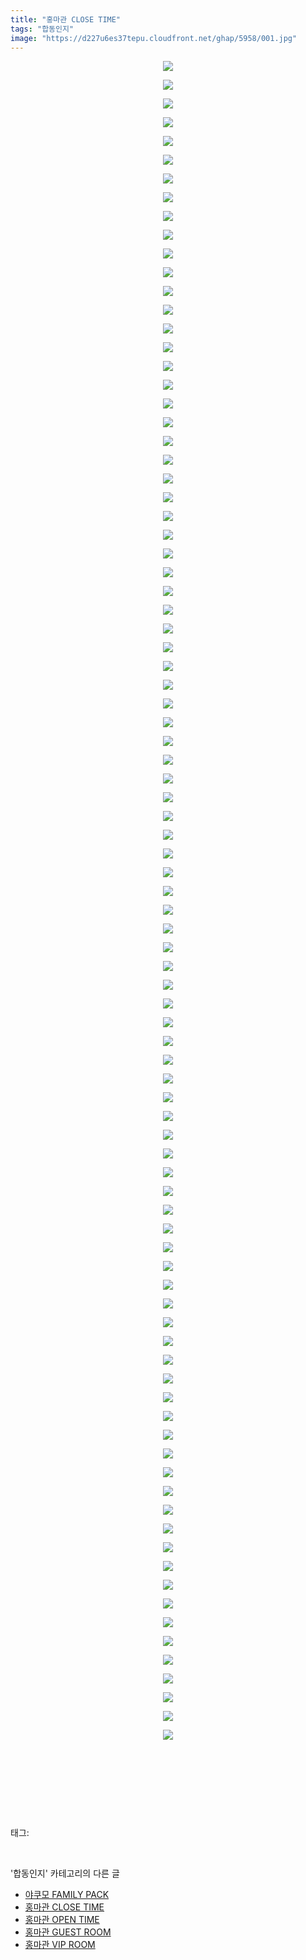 ```yaml
---
title: "홍마관 CLOSE TIME"
tags: "합동인지"
image: "https://d227u6es37tepu.cloudfront.net/ghap/5958/001.jpg"
---
```

<div class="article">
<p style="text-align: center; clear: none; float: none;"><img src="{{ site.imgserver6 }}/ghap/5958/001.jpg"/></p>
<p style="text-align: center; clear: none; float: none;"><img src="{{ site.imgserver6 }}/ghap/5958/002.jpg"/></p>
<p style="text-align: center; clear: none; float: none;"><img src="{{ site.imgserver6 }}/ghap/5958/003.jpg"/></p>
<p style="text-align: center; clear: none; float: none;"><img src="{{ site.imgserver6 }}/ghap/5958/004.jpg"/></p>
<p style="text-align: center; clear: none; float: none;"><img src="{{ site.imgserver6 }}/ghap/5958/005.jpg"/></p>
<p style="text-align: center; clear: none; float: none;"><img src="{{ site.imgserver6 }}/ghap/5958/006.jpg"/></p>
<p style="text-align: center; clear: none; float: none;"><img src="{{ site.imgserver6 }}/ghap/5958/007.jpg"/></p>
<p style="text-align: center; clear: none; float: none;"><img src="{{ site.imgserver6 }}/ghap/5958/008.jpg"/></p>
<p style="text-align: center; clear: none; float: none;"><img src="{{ site.imgserver6 }}/ghap/5958/009.jpg"/></p>
<p style="text-align: center; clear: none; float: none;"><img src="{{ site.imgserver6 }}/ghap/5958/010.jpg"/></p>
<p style="text-align: center; clear: none; float: none;"><img src="{{ site.imgserver6 }}/ghap/5958/011.jpg"/></p>
<p style="text-align: center; clear: none; float: none;"><img src="{{ site.imgserver6 }}/ghap/5958/012.jpg"/></p>
<p style="text-align: center; clear: none; float: none;"><img src="{{ site.imgserver6 }}/ghap/5958/013.jpg"/></p>
<p style="text-align: center; clear: none; float: none;"><img src="{{ site.imgserver6 }}/ghap/5958/014.jpg"/></p>
<p style="text-align: center; clear: none; float: none;"><img src="{{ site.imgserver6 }}/ghap/5958/015.jpg"/></p>
<p style="text-align: center; clear: none; float: none;"><img src="{{ site.imgserver6 }}/ghap/5958/016.jpg"/></p>
<p style="text-align: center; clear: none; float: none;"><img src="{{ site.imgserver6 }}/ghap/5958/017.jpg"/></p>
<p style="text-align: center; clear: none; float: none;"><img src="{{ site.imgserver6 }}/ghap/5958/018.jpg"/></p>
<p style="text-align: center; clear: none; float: none;"><img src="{{ site.imgserver6 }}/ghap/5958/019.jpg"/></p>
<p style="text-align: center; clear: none; float: none;"><img src="{{ site.imgserver6 }}/ghap/5958/020.jpg"/></p>
<p style="text-align: center; clear: none; float: none;"><img src="{{ site.imgserver6 }}/ghap/5958/021.jpg"/></p>
<p style="text-align: center; clear: none; float: none;"><img src="{{ site.imgserver6 }}/ghap/5958/022.jpg"/></p>
<p style="text-align: center; clear: none; float: none;"><img src="{{ site.imgserver6 }}/ghap/5958/023.jpg"/></p>
<p style="text-align: center; clear: none; float: none;"><img src="{{ site.imgserver6 }}/ghap/5958/024.jpg"/></p>
<p style="text-align: center; clear: none; float: none;"><img src="{{ site.imgserver6 }}/ghap/5958/025.jpg"/></p>
<p style="text-align: center; clear: none; float: none;"><img src="{{ site.imgserver6 }}/ghap/5958/026.jpg"/></p>
<p style="text-align: center; clear: none; float: none;"><img src="{{ site.imgserver6 }}/ghap/5958/027.jpg"/></p>
<p style="text-align: center; clear: none; float: none;"><img src="{{ site.imgserver6 }}/ghap/5958/028.jpg"/></p>
<p style="text-align: center; clear: none; float: none;"><img src="{{ site.imgserver6 }}/ghap/5958/029.jpg"/></p>
<p style="text-align: center; clear: none; float: none;"><img src="{{ site.imgserver6 }}/ghap/5958/030.jpg"/></p>
<p style="text-align: center; clear: none; float: none;"><img src="{{ site.imgserver6 }}/ghap/5958/031.jpg"/></p>
<p style="text-align: center; clear: none; float: none;"><img src="{{ site.imgserver6 }}/ghap/5958/032.jpg"/></p>
<p style="text-align: center; clear: none; float: none;"><img src="{{ site.imgserver6 }}/ghap/5958/033.jpg"/></p>
<p style="text-align: center; clear: none; float: none;"><img src="{{ site.imgserver6 }}/ghap/5958/034.jpg"/></p>
<p style="text-align: center; clear: none; float: none;"><img src="{{ site.imgserver6 }}/ghap/5958/035.jpg"/></p>
<p style="text-align: center; clear: none; float: none;"><img src="{{ site.imgserver6 }}/ghap/5958/036.jpg"/></p>
<p style="text-align: center; clear: none; float: none;"><img src="{{ site.imgserver6 }}/ghap/5958/037.jpg"/></p>
<p style="text-align: center; clear: none; float: none;"><img src="{{ site.imgserver6 }}/ghap/5958/038.jpg"/></p>
<p style="text-align: center; clear: none; float: none;"><img src="{{ site.imgserver6 }}/ghap/5958/039.jpg"/></p>
<p style="text-align: center; clear: none; float: none;"><img src="{{ site.imgserver6 }}/ghap/5958/040.jpg"/></p>
<p style="text-align: center; clear: none; float: none;"><img src="{{ site.imgserver6 }}/ghap/5958/041.jpg"/></p>
<p style="text-align: center; clear: none; float: none;"><img src="{{ site.imgserver6 }}/ghap/5958/042.jpg"/></p>
<p style="text-align: center; clear: none; float: none;"><img src="{{ site.imgserver6 }}/ghap/5958/043.jpg"/></p>
<p style="text-align: center; clear: none; float: none;"><img src="{{ site.imgserver6 }}/ghap/5958/044.jpg"/></p>
<p style="text-align: center; clear: none; float: none;"><img src="{{ site.imgserver6 }}/ghap/5958/045.jpg"/></p>
<p style="text-align: center; clear: none; float: none;"><img src="{{ site.imgserver6 }}/ghap/5958/046.jpg"/></p>
<p style="text-align: center; clear: none; float: none;"><img src="{{ site.imgserver6 }}/ghap/5958/047.jpg"/></p>
<p style="text-align: center; clear: none; float: none;"><img src="{{ site.imgserver6 }}/ghap/5958/048.jpg"/></p>
<p style="text-align: center; clear: none; float: none;"><img src="{{ site.imgserver6 }}/ghap/5958/049.jpg"/></p>
<p style="text-align: center; clear: none; float: none;"><img src="{{ site.imgserver6 }}/ghap/5958/050.jpg"/></p>
<p style="text-align: center; clear: none; float: none;"><img src="{{ site.imgserver6 }}/ghap/5958/051.jpg"/></p>
<p style="text-align: center; clear: none; float: none;"><img src="{{ site.imgserver6 }}/ghap/5958/052.jpg"/></p>
<p style="text-align: center; clear: none; float: none;"><img src="{{ site.imgserver6 }}/ghap/5958/053.jpg"/></p>
<p style="text-align: center; clear: none; float: none;"><img src="{{ site.imgserver6 }}/ghap/5958/054.jpg"/></p>
<p style="text-align: center; clear: none; float: none;"><img src="{{ site.imgserver6 }}/ghap/5958/055.jpg"/></p>
<p style="text-align: center; clear: none; float: none;"><img src="{{ site.imgserver6 }}/ghap/5958/056.jpg"/></p>
<p style="text-align: center; clear: none; float: none;"><img src="{{ site.imgserver6 }}/ghap/5958/057.jpg"/></p>
<p style="text-align: center; clear: none; float: none;"><img src="{{ site.imgserver6 }}/ghap/5958/058.jpg"/></p>
<p style="text-align: center; clear: none; float: none;"><img src="{{ site.imgserver6 }}/ghap/5958/059.jpg"/></p>
<p style="text-align: center; clear: none; float: none;"><img src="{{ site.imgserver6 }}/ghap/5958/060.jpg"/></p>
<p style="text-align: center; clear: none; float: none;"><img src="{{ site.imgserver6 }}/ghap/5958/061.jpg"/></p>
<p style="text-align: center; clear: none; float: none;"><img src="{{ site.imgserver6 }}/ghap/5958/062.jpg"/></p>
<p style="text-align: center; clear: none; float: none;"><img src="{{ site.imgserver6 }}/ghap/5958/063.jpg"/></p>
<p style="text-align: center; clear: none; float: none;"><img src="{{ site.imgserver6 }}/ghap/5958/064.jpg"/></p>
<p style="text-align: center; clear: none; float: none;"><img src="{{ site.imgserver6 }}/ghap/5958/065.jpg"/></p>
<p style="text-align: center; clear: none; float: none;"><img src="{{ site.imgserver6 }}/ghap/5958/066.jpg"/></p>
<p style="text-align: center; clear: none; float: none;"><img src="{{ site.imgserver6 }}/ghap/5958/067.jpg"/></p>
<p style="text-align: center; clear: none; float: none;"><img src="{{ site.imgserver6 }}/ghap/5958/068.jpg"/></p>
<p style="text-align: center; clear: none; float: none;"><img src="{{ site.imgserver6 }}/ghap/5958/069.jpg"/></p>
<p style="text-align: center; clear: none; float: none;"><img src="{{ site.imgserver6 }}/ghap/5958/070.jpg"/></p>
<p style="text-align: center; clear: none; float: none;"><img src="{{ site.imgserver6 }}/ghap/5958/071.jpg"/></p>
<p style="text-align: center; clear: none; float: none;"><img src="{{ site.imgserver6 }}/ghap/5958/072.jpg"/></p>
<p style="text-align: center; clear: none; float: none;"><img src="{{ site.imgserver6 }}/ghap/5958/073.jpg"/></p>
<p style="text-align: center; clear: none; float: none;"><img src="{{ site.imgserver6 }}/ghap/5958/074.jpg"/></p>
<p style="text-align: center; clear: none; float: none;"><img src="{{ site.imgserver6 }}/ghap/5958/075.jpg"/></p>
<p style="text-align: center; clear: none; float: none;"><img src="{{ site.imgserver6 }}/ghap/5958/076.jpg"/></p>
<p style="text-align: center; clear: none; float: none;"><img src="{{ site.imgserver6 }}/ghap/5958/077.jpg"/></p>
<p style="text-align: center; clear: none; float: none;"><img src="{{ site.imgserver6 }}/ghap/5958/078.jpg"/></p>
<p style="text-align: center; clear: none; float: none;"><img src="{{ site.imgserver6 }}/ghap/5958/079.jpg"/></p>
<p style="text-align: center; clear: none; float: none;"><img src="{{ site.imgserver6 }}/ghap/5958/080.jpg"/></p>
<p style="text-align: center; clear: none; float: none;"><img src="{{ site.imgserver6 }}/ghap/5958/081.jpg"/></p>
<p style="text-align: center; clear: none; float: none;"><img src="{{ site.imgserver6 }}/ghap/5958/082.jpg"/></p>
<p style="text-align: center; clear: none; float: none;"><img src="{{ site.imgserver6 }}/ghap/5958/083.jpg"/></p>
<p style="text-align: center; clear: none; float: none;"><img src="{{ site.imgserver6 }}/ghap/5958/084.jpg"/></p>
<p style="text-align: center; clear: none; float: none;"><img src="{{ site.imgserver6 }}/ghap/5958/085.jpg"/></p>
<p style="text-align: center; clear: none; float: none;"><img src="{{ site.imgserver6 }}/ghap/5958/086.jpg"/></p>
<p style="text-align: center; clear: none; float: none;"><img src="{{ site.imgserver6 }}/ghap/5958/087.jpg"/></p>
<p style="text-align: center; clear: none; float: none;"><img src="{{ site.imgserver6 }}/ghap/5958/088.jpg"/></p>
<p style="text-align: center; clear: none; float: none;"><img src="{{ site.imgserver6 }}/ghap/5958/089.jpg"/></p>
<p style="text-align: center; clear: none; float: none;"><img src="{{ site.imgserver6 }}/ghap/5958/090.jpg"/></p>
<p style="text-align: center; clear: none; float: none;"><br/></p>
<p style="text-align: center; clear: none; float: none;"><br/></p>
<p><br/></p>
</div><br/>
<div class="tagTrail">
<p>태그: </p>
<ul>
</ul>
</div><br/>
<div class="another">
<p>'합동인지' 카테고리의 다른 글</p>
<ul>
<li><a href="/ghap_5960">야쿠모 FAMILY PACK</a></li>
<li><a href="/ghap_5958">홍마관 CLOSE TIME</a></li>
<li><a href="/ghap_5957">홍마관 OPEN TIME</a></li>
<li><a href="/ghap_5956">홍마관 GUEST ROOM</a></li>
<li><a href="/ghap_5955">홍마관 VIP ROOM</a></li>
</ul>
</div><br/>
